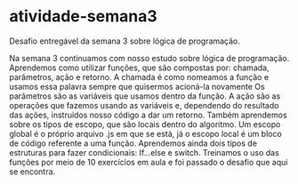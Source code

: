 # atividade-semana3
Desafio entregável da semana 3 sobre lógica de programação.

Na semana 3 continuamos com nosso estudo sobre lógica de programação. Aprendemos como utilizar funções, que são compostas por: chamada, parâmetros, ação e retorno.
A chamada é como nomeamos a função e usamos essa palavra sempre que quisermos acioná-la novamente
Os parâmetros são as variáveis que usamos dentro da função. A ação são as operações que fazemos usando as variáveis e, dependendo do resultado das ações, instruídos nosso código a dar um retorno.
Também aprendemos sobre os tipos de escopo, que são locais dentro do algoritmo. Um escopo global é o próprio arquivo .js em que se está, já o escopo local é um bloco de código referente a uma função.
Aprendemos ainda dois tipos de estruturas para fazer condicionais: If...else e switch. 
Treinamos o uso das funções por meio de 10 exercícios em aula e foi passado o desafio que aqui se encontra.


